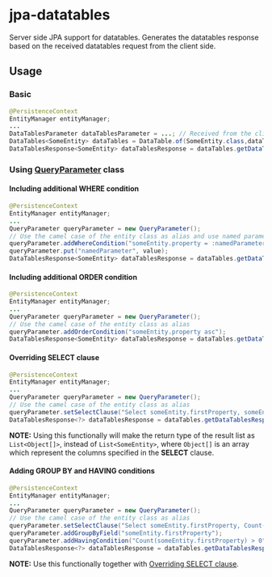 # jpa-datatables
Server side JPA support for datatables. Generates the datatables response based on the received datatables request from the client side.
## Usage
### Basic
```java
@PersistenceContext
EntityManager entityManager;
...
DataTablesParameter dataTablesParameter = ...; // Received from the client side.
DataTables<SomeEntity> dataTables = DataTable.of(SomeEntity.class,dataTablesParameter);
DataTablesResponse<SomeEntity> dataTablesResponse = dataTables.getDataTablesResponse(entityManager);
```
### Using [QueryParameter](src/main/java/io/github/cptimario/datatables/QueryParameter.java) class
#### Including additional WHERE condition
```java
@PersistenceContext
EntityManager entityManager;
...
QueryParameter queryParameter = new QueryParameter();
// Use the camel case of the entity class as alias and use named parameters
queryParameter.addWhereCondition("someEntity.property = :namedParameter");
queryParameter.put("namedParameter", value);
DataTablesResponse<SomeEntity> dataTablesResponse = dataTables.getDataTablesResponse(entityManager, queryParameter);
```
#### Including additional ORDER condition
```java
@PersistenceContext
EntityManager entityManager;
...
QueryParameter queryParameter = new QueryParameter();
// Use the camel case of the entity class as alias
queryParameter.addOrderCondition("someEntity.property asc");
DataTablesResponse<SomeEntity> dataTablesResponse = dataTables.getDataTablesResponse(entityManager, queryParameter);
```
#### Overriding SELECT clause
```java
@PersistenceContext
EntityManager entityManager;
...
QueryParameter queryParameter = new QueryParameter();
// Use the camel case of the entity class as alias
queryParameter.setSelectClause("Select someEntity.firstProperty, someEntity.secondProperty, someEntity.thirdProperty");
DataTablesResponse<?> dataTablesResponse = dataTables.getDataTablesResponse(entityManager, queryParameter);
```
**NOTE:** Using this functionally will make the return type of the result list as `List<Object[]>`, instead of `List<SomeEntity>`, where `Object[]` is an array which represent the columns specified in the **SELECT** clause.
#### Adding GROUP BY and HAVING conditions
```java
@PersistenceContext
EntityManager entityManager;
...
QueryParameter queryParameter = new QueryParameter();
// Use the camel case of the entity class as alias
queryParameter.setSelectClause("Select someEntity.firstProperty, Count(someEntity.firstProperty)");
queryParameter.addGroupByField("someEntity.firstProperty");
queryParameter.addHavingCondition("Count(someEntity.firstProperty) > 0");
DataTablesResponse<?> dataTablesResponse = dataTables.getDataTablesResponse(entityManager, queryParameter);
```
**NOTE:** Use this functionally together with [Overriding SELECT clause](#overriding-select-clause).